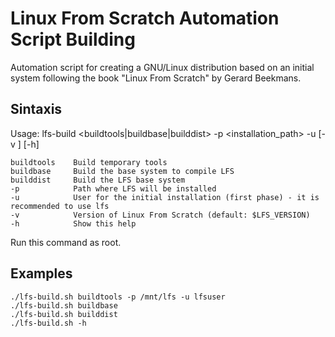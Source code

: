 # Linux From Scratch Automation Script Building

Automation script for creating a GNU/Linux distribution based on an initial system following the book "Linux From Scratch" by Gerard Beekmans.

## Sintaxis

Usage: lfs-build <buildtools|buildbase|builddist> -p <installation_path> -u <user> [-v <version>] [-h]

    buildtools    Build temporary tools
    buildbase     Build the base system to compile LFS
    builddist     Build the LFS base system
    -p            Path where LFS will be installed
    -u            User for the initial installation (first phase) - it is recommended to use lfs
    -v            Version of Linux From Scratch (default: $LFS_VERSION)
    -h            Show this help

Run this command as root.


## Examples

    ./lfs-build.sh buildtools -p /mnt/lfs -u lfsuser
    ./lfs-build.sh buildbase
    ./lfs-build.sh builddist
    ./lfs-build.sh -h


